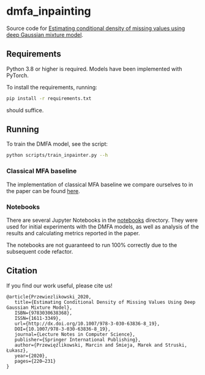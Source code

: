 # dmfa_inpainting

Source code for [Estimating conditional density of missing values using deep Gaussian mixture model](https://arxiv.org/abs/2010.02183).

## Requirements

Python 3.8 or higher is required.
Models have been implemented with PyTorch.

To install the requirements, running:

```bash
pip install -r requirements.txt
```

should suffice.

## Running

To train the DMFA model, see the script:

```bash
python scripts/train_inpainter.py --h
```
### Classical MFA baseline

The implementation of classical MFA baseline we compare ourselves to in the paper can be found [here](https://github.com/mareksmieja/gmm_missing).

### Notebooks

There are several Jupyter Notebooks in the [notebooks](https://github.com/mprzewie/gmms_inpainting/tree/master/notebooks) directory. 
They were used for initial experiments with the DMFA models, as well as analysis of the results and calculating metrics reported in the paper.

The notebooks are not guaranteed to run 100% correctly due to the subsequent code refactor.

## Citation

If you find our work useful, please cite us!
 
```
@article{Przewiezlikowski_2020,
   title={Estimating Conditional Density of Missing Values Using Deep Gaussian Mixture Model},
   ISBN={9783030638368},
   ISSN={1611-3349},
   url={http://dx.doi.org/10.1007/978-3-030-63836-8_19},
   DOI={10.1007/978-3-030-63836-8_19},
   journal={Lecture Notes in Computer Science},
   publisher={Springer International Publishing},
   author={Przewięźlikowski, Marcin and Śmieja, Marek and Struski, Łukasz},
   year={2020},
   pages={220–231}
}
```


